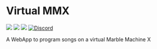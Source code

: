 # Virtual MMX

[![](https://img.shields.io/github/issues/wintergatan-community/virtual-mmx)](https://github.com/wintergatan-community/virtual-mmx/issues)
 [![](https://img.shields.io/github/issues-pr/wintergatan-community/virtual-mmx)](https://github.com/wintergatan-community/virtual-mmx/pulls)
 [![](https://img.shields.io/badge/contribute-info-blue?style=flat-square)](https://github.com/wintergatan-community/virtual-mmx/blob/master/CONTRIBUTING.md)
 [![Discord](https://img.shields.io/badge/Discord-join-7289DA?logo=discord&style=flat-square)](https://discord.gg/rMK6DFT)

A WebApp to program songs on a virtual Marble Machine X
